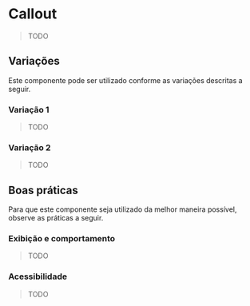 # Callout

> TODO

## Variações

Este componente pode ser utilizado conforme as variações descritas a seguir.

### Variação 1

> TODO

### Variação 2

> TODO

## Boas práticas

Para que este componente seja utilizado da melhor maneira possível, observe as práticas a seguir.

### Exibição e comportamento

> TODO

### Acessibilidade

> TODO
